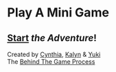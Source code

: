 # Play A Mini Game
## [Start](home.md) _the Adventure_!
Created by [Cynthia](https://github.com/cynthiah3224), [Kalyn](https://github.com/qiaolim0669) & [Yuki](https://github.com/yukiz3256)  
The [Behind The Game Process](https://docs.google.com/drawings/d/1Z_mS0NX3yACxsScH2nHVJRYqxqFJadsnWLY2rAab5_g/edit)